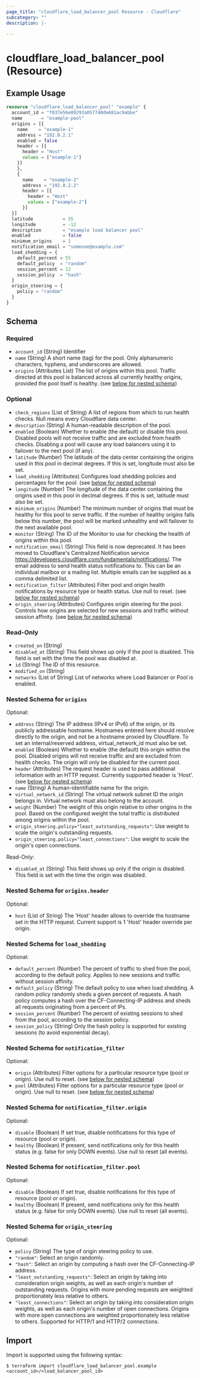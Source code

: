 ```yaml
---
page_title: "cloudflare_load_balancer_pool Resource - Cloudflare"
subcategory: ""
description: |-
  
---
```


# cloudflare_load_balancer_pool (Resource)



## Example Usage

```terraform
resource "cloudflare_load_balancer_pool" "example" {
  account_id = "f037e56e89293a057740de681ac9abbe"
  name       = "example-pool"
  origins = [{
    name    = "example-1"
    address = "192.0.2.1"
    enabled = false
    header = [{
      header = "Host"
      values = ["example-1"]
    }]
    },
    {
      name    = "example-2"
      address = "192.0.2.2"
      header = [{
        header = "Host"
        values = ["example-2"]
      }]
  }]
  latitude           = 55
  longitude          = -12
  description        = "example load balancer pool"
  enabled            = false
  minimum_origins    = 1
  notification_email = "someone@example.com"
  load_shedding = {
    default_percent = 55
    default_policy  = "random"
    session_percent = 12
    session_policy  = "hash"
  }
  origin_steering = {
    policy = "random"
  }
}
```
<!-- schema generated by tfplugindocs -->
## Schema

### Required

- `account_id` (String) Identifier
- `name` (String) A short name (tag) for the pool. Only alphanumeric characters, hyphens, and underscores are allowed.
- `origins` (Attributes List) The list of origins within this pool. Traffic directed at this pool is balanced across all currently healthy origins, provided the pool itself is healthy. (see [below for nested schema](#nestedatt--origins))

### Optional

- `check_regions` (List of String) A list of regions from which to run health checks. Null means every Cloudflare data center.
- `description` (String) A human-readable description of the pool.
- `enabled` (Boolean) Whether to enable (the default) or disable this pool. Disabled pools will not receive traffic and are excluded from health checks. Disabling a pool will cause any load balancers using it to failover to the next pool (if any).
- `latitude` (Number) The latitude of the data center containing the origins used in this pool in decimal degrees. If this is set, longitude must also be set.
- `load_shedding` (Attributes) Configures load shedding policies and percentages for the pool. (see [below for nested schema](#nestedatt--load_shedding))
- `longitude` (Number) The longitude of the data center containing the origins used in this pool in decimal degrees. If this is set, latitude must also be set.
- `minimum_origins` (Number) The minimum number of origins that must be healthy for this pool to serve traffic. If the number of healthy origins falls below this number, the pool will be marked unhealthy and will failover to the next available pool.
- `monitor` (String) The ID of the Monitor to use for checking the health of origins within this pool.
- `notification_email` (String) This field is now deprecated. It has been moved to Cloudflare's Centralized Notification service https://developers.cloudflare.com/fundamentals/notifications/. The email address to send health status notifications to. This can be an individual mailbox or a mailing list. Multiple emails can be supplied as a comma delimited list.
- `notification_filter` (Attributes) Filter pool and origin health notifications by resource type or health status. Use null to reset. (see [below for nested schema](#nestedatt--notification_filter))
- `origin_steering` (Attributes) Configures origin steering for the pool. Controls how origins are selected for new sessions and traffic without session affinity. (see [below for nested schema](#nestedatt--origin_steering))

### Read-Only

- `created_on` (String)
- `disabled_at` (String) This field shows up only if the pool is disabled. This field is set with the time the pool was disabled at.
- `id` (String) The ID of this resource.
- `modified_on` (String)
- `networks` (List of String) List of networks where Load Balancer or Pool is enabled.

<a id="nestedatt--origins"></a>
### Nested Schema for `origins`

Optional:

- `address` (String) The IP address (IPv4 or IPv6) of the origin, or its publicly addressable hostname. Hostnames entered here should resolve directly to the origin, and not be a hostname proxied by Cloudflare. To set an internal/reserved address, virtual_network_id must also be set.
- `enabled` (Boolean) Whether to enable (the default) this origin within the pool. Disabled origins will not receive traffic and are excluded from health checks. The origin will only be disabled for the current pool.
- `header` (Attributes) The request header is used to pass additional information with an HTTP request. Currently supported header is 'Host'. (see [below for nested schema](#nestedatt--origins--header))
- `name` (String) A human-identifiable name for the origin.
- `virtual_network_id` (String) The virtual network subnet ID the origin belongs in. Virtual network must also belong to the account.
- `weight` (Number) The weight of this origin relative to other origins in the pool. Based on the configured weight the total traffic is distributed among origins within the pool.
- `origin_steering.policy="least_outstanding_requests"`: Use weight to scale the origin's outstanding requests.
- `origin_steering.policy="least_connections"`: Use weight to scale the origin's open connections.

Read-Only:

- `disabled_at` (String) This field shows up only if the origin is disabled. This field is set with the time the origin was disabled.

<a id="nestedatt--origins--header"></a>
### Nested Schema for `origins.header`

Optional:

- `host` (List of String) The 'Host' header allows to override the hostname set in the HTTP request. Current support is 1 'Host' header override per origin.



<a id="nestedatt--load_shedding"></a>
### Nested Schema for `load_shedding`

Optional:

- `default_percent` (Number) The percent of traffic to shed from the pool, according to the default policy. Applies to new sessions and traffic without session affinity.
- `default_policy` (String) The default policy to use when load shedding. A random policy randomly sheds a given percent of requests. A hash policy computes a hash over the CF-Connecting-IP address and sheds all requests originating from a percent of IPs.
- `session_percent` (Number) The percent of existing sessions to shed from the pool, according to the session policy.
- `session_policy` (String) Only the hash policy is supported for existing sessions (to avoid exponential decay).


<a id="nestedatt--notification_filter"></a>
### Nested Schema for `notification_filter`

Optional:

- `origin` (Attributes) Filter options for a particular resource type (pool or origin). Use null to reset. (see [below for nested schema](#nestedatt--notification_filter--origin))
- `pool` (Attributes) Filter options for a particular resource type (pool or origin). Use null to reset. (see [below for nested schema](#nestedatt--notification_filter--pool))

<a id="nestedatt--notification_filter--origin"></a>
### Nested Schema for `notification_filter.origin`

Optional:

- `disable` (Boolean) If set true, disable notifications for this type of resource (pool or origin).
- `healthy` (Boolean) If present, send notifications only for this health status (e.g. false for only DOWN events). Use null to reset (all events).


<a id="nestedatt--notification_filter--pool"></a>
### Nested Schema for `notification_filter.pool`

Optional:

- `disable` (Boolean) If set true, disable notifications for this type of resource (pool or origin).
- `healthy` (Boolean) If present, send notifications only for this health status (e.g. false for only DOWN events). Use null to reset (all events).



<a id="nestedatt--origin_steering"></a>
### Nested Schema for `origin_steering`

Optional:

- `policy` (String) The type of origin steering policy to use.
- `"random"`: Select an origin randomly.
- `"hash"`: Select an origin by computing a hash over the CF-Connecting-IP address.
- `"least_outstanding_requests"`: Select an origin by taking into consideration origin weights, as well as each origin's number of outstanding requests. Origins with more pending requests are weighted proportionately less relative to others.
- `"least_connections"`: Select an origin by taking into consideration origin weights, as well as each origin's number of open connections. Origins with more open connections are weighted proportionately less relative to others. Supported for HTTP/1 and HTTP/2 connections.

## Import

Import is supported using the following syntax:

```shell
$ terraform import cloudflare_load_balancer_pool.example <account_id>/<load_balancer_pool_id>
```
